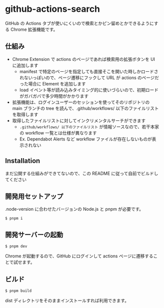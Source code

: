 # github-actions-search

GitHub の Actions タブが使いにくいので検索とかピン留めとかできるようにする Chrome 拡張機能です。

## 仕組み

- Chrome Extension で actions のページであれば検索用の拡張ボタンを UI に追加します
  - manifest で特定のページを指定しても直接そこを開いた時しかロードされないっぽいので、ページ遷移にフックして URL が actions のページだった場合に Element を追加します
  - load イベント等が読み込みタイミング的に使いづらいので、初期ロードがガバガバで多少時間がかかります
- 拡張機能は、ログインユーザーのセッションを使ってそのリポジトリの main ブランチの tree を読んで、.github/workflows/ 以下のファイルリストを取得します
- 取得したファイルリストに対してインクリメンタルサーチができます
  - `.github/workflows/ 以下のファイルリスト` が情報ソースなので、若干本家の workflow 一覧とは仕様が異なります
  - Ex. Dependabot Alerts など workflow ファイルが存在しないものが表示されない

## Installation

まだ公開する仕組みができてないので、この README に従って自前でビルドしてください

## 開発用セットアップ

.node-version に合わせたバージョンの Node.js と pnpm が必要です。

```shellscript
$ pnpm i
```

## 開発サーバーの起動

```shellscript
$ pnpm dev
```

Chrome が起動するので、GitHub にログインして actions ページに遷移することで試せます。

## ビルド

```shellscript
$ pnpm build
```

dist ディレクトリをそのままインストールすれば利用できます。
